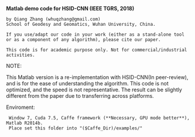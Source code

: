 **Matlab demo code for HSID-CNN (IEEE TGRS, 2018)**

    by Qiang Zhang (whuqzhang@gmail.com)
    School of Geodesy and Geomatics, Wuhan University, China.

    If you use/adapt our code in your work (either as a stand-alone tool or as a component of any algorithm), please cite our paper. 

    This code is for academic purpose only. Not for commercial/industrial activities.

NOTE:

This Matlab version is a re-implementation with HSID-CNN(In peer-review), and is for the ease of understanding the algorithm. This code is not optimized, and the speed is not representative. The result can be slightly different from the paper due to transferring across platforms.

Enviroment:

     Window 7, Cuda 7.5, Caffe framework (**Necessary, GPU mode better**), Matlab R2014b. 
     Place set this folder into "($Caffe_Dir)/examples/"
